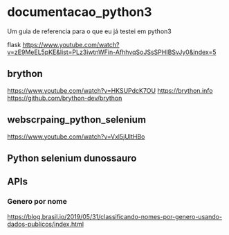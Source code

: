 # documentacao_python3
Um guia de referencia para o que eu já testei em python3

flask
https://www.youtube.com/watch?v=zE9MeEL5pKE&list=PLz3iwtnWFin-AfhhvqSoJSsSPHIBSvJy0&index=5

## brython
https://www.youtube.com/watch?v=HKSUPdcK7OU
https://brython.info
https://github.com/brython-dev/brython

## webscrpaing_python_selenium
https://www.youtube.com/watch?v=Vxl5jUltHBo

## Python selenium dunossauro

## APIs
### Genero por nome
https://blog.brasil.io/2019/05/31/classificando-nomes-por-genero-usando-dados-publicos/index.html